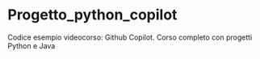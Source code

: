 # Progetto_python_copilot
Codice esempio videocorso: Github Copilot. Corso completo con progetti Python e Java
